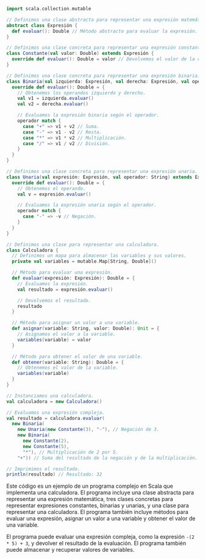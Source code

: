 ```scala
import scala.collection.mutable

// Definimos una clase abstracta para representar una expresión matemática.
abstract class Expresión {
  def evaluar(): Double // Método abstracto para evaluar la expresión.
}

// Definimos una clase concreta para representar una expresión constante.
class Constante(val valor: Double) extends Expresión {
  override def evaluar(): Double = valor // Devolvemos el valor de la constante.
}

// Definimos una clase concreta para representar una expresión binaria.
class Binaria(val izquierda: Expresión, val derecha: Expresión, val operador: String) extends Expresión {
  override def evaluar(): Double = {
    // Obtenemos los operandos izquierdo y derecho.
    val v1 = izquierda.evaluar()
    val v2 = derecha.evaluar()

    // Evaluamos la expresión binaria según el operador.
    operador match {
      case "+" => v1 + v2 // Suma.
      case "-" => v1 - v2 // Resta.
      case "*" => v1 * v2 // Multiplicación.
      case "/" => v1 / v2 // División.
    }
  }
}

// Definimos una clase concreta para representar una expresión unaria.
class Unaria(val expresión: Expresión, val operador: String) extends Expresión {
  override def evaluar(): Double = {
    // Obtenemos el operando.
    val v = expresión.evaluar()

    // Evaluamos la expresión unaria según el operador.
    operador match {
      case "-" => -v // Negación.
    }
  }
}

// Definimos una clase para representar una calculadora.
class Calculadora {
  // Definimos un mapa para almacenar las variables y sus valores.
  private val variables = mutable.Map[String, Double]()

  // Método para evaluar una expresión.
  def evaluar(expresión: Expresión): Double = {
    // Evaluamos la expresión.
    val resultado = expresión.evaluar()

    // Devolvemos el resultado.
    resultado
  }

  // Método para asignar un valor a una variable.
  def asignar(variable: String, valor: Double): Unit = {
    // Asignamos el valor a la variable.
    variables(variable) = valor
  }

  // Método para obtener el valor de una variable.
  def obtener(variable: String): Double = {
    // Obtenemos el valor de la variable.
    variables(variable)
  }
}

// Instanciamos una calculadora.
val calculadora = new Calculadora()

// Evaluamos una expresión compleja.
val resultado = calculadora.evaluar(
  new Binaria(
    new Unaria(new Constante(3), "-"), // Negación de 3.
    new Binaria(
      new Constante(2),
      new Constante(5),
      "*"), // Multiplicación de 2 por 5.
    "+")) // Suma del resultado de la negación y de la multiplicación.

// Imprimimos el resultado.
println(resultado) // Resultado: 32

```

Este código es un ejemplo de un programa complejo en Scala que implementa una calculadora. El programa incluye una clase abstracta para representar una expresión matemática, tres clases concretas para representar expresiones constantes, binarias y unarias, y una clase para representar una calculadora. El programa también incluye métodos para evaluar una expresión, asignar un valor a una variable y obtener el valor de una variable.

El programa puede evaluar una expresión compleja, como la expresión `-(2 * 5) + 3`, y devolver el resultado de la evaluación. El programa también puede almacenar y recuperar valores de variables.